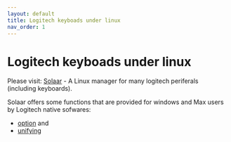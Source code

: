 ```yaml
---
layout: default
title: Logitech keyboads under linux
nav_order: 1
---
```



# Logitech keyboads under linux 

Please visit: [Solaar](https://github.com/pwr-Solaar/Solaar) - A Linux manager for many logitech periferals (including keyboards). 

Solaar offers some functions that are provided for windows and Max users by Logitech native sofwares:
- [option](https://www.logitech.com/en-us/software/options.html) and 
- [unifying](https://support.logi.com/hc/en-us/articles/360025297913-Logitech-Unifying-Software)


